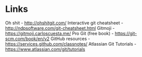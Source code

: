 # Links

Oh shit - http://ohshitgit.com/
Interactive git cheatsheet - http://ndpsoftware.com/git-cheatsheet.html
Gitmoji - https://gitmoji.carloscuesta.me/
Pro Git (free book) - https://git-scm.com/book/en/v2
GitHub resources - https://services.github.com/classnotes/
Atlassian Git Tutorials - https://www.atlassian.com/git/tutorials
